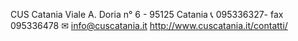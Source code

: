 CUS Catania
Viale A. Doria n° 6  - 95125 Catania 
📞 095336327- fax 095336478 
✉ info@cuscatania.it
http://www.cuscatania.it/contatti/